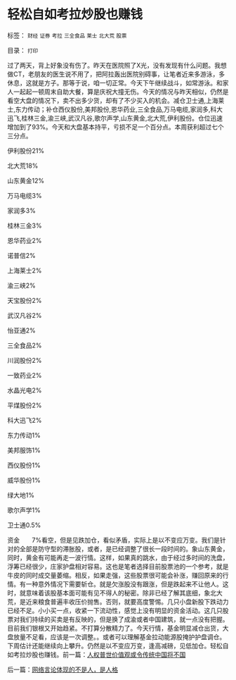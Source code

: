 # 轻松自如考拉炒股也赚钱

标签： `财经` `证券` `考拉` `三全食品` `莱士` `北大荒` `股票` 

目录： `打印`

过了两天，背上好象没有伤了。昨天在医院照了X光，没有发现有什么问题。我想做CT，老朋友的医生说不用了，把阿拉轰出医院别碍事，让笔者近来多游泳，多休息，这就是方子。那等于说，咱一切正常。今天下午继续战斗，如常游泳。和家人一起起一顿周末自助大餐，算是庆祝大撞无伤。今天的情况与昨天相似，仍然是看空大盘的情况下，卖不出多少货，却有了不少买入的机会。减仓卫士通,上海莱士,东力传动；补仓西仪股份,美邦股份,恩华药业,三全食品,万马电缆,家润多,科大迅飞,桂林三金,渝三峡,武汉凡谷,歌尔声学,山东黄金,北大荒,伊利股份。仓位迅速增加到了93%。今天和大盘基本持平，亏损不足一个百分点。本周获利超过七个三分点。

伊利股份21%

北大荒18%

山东黄金12%

万马电缆3%

家润多3%

桂林三金3%

恩华药业2%

诺普信2%

上海莱士2%

渝三峡2%

天宝股份2%

武汉凡谷2%

怡亚通2%

三全食品2%

川润股份2%

一致药业2%

水晶光电2%

平煤股份2%

科大迅飞2%

东力传动1%

美邦服饰1%

西仪股份1%

威华股份1%

绿大地1%

歌尔声学1%

卫士通0.5%

资金　　7%看空，但是见跌加仓，看似矛盾，实际上是以不变应万变。我们是针对的全部是防守型的滞胀股，或者，是已经调整了很长一段时间的。象山东黄金，同时，黄金有可能再走一波行情。这样，如果真的跳水，由于经过多时间的洗盘，浮筹已经很少，庄家护盘相对容易。这也是笔者选择目前股票池的一个参考，就是牛皮的同时成交量萎缩。相反，如果走强，这些股票很可能会补涨，赚回原来的行情。有一种意外情况下需要斩仓。就是欠涨股没有跟涨，但是跌起来不让他人。这时，就意味着该股基本面可能有见不得人的秘密。除非已经了解其底细，象北大荒，是近来粮食普遍丰收压价抛售。否则，就要高度警惕。几只小盘新股下跌动力已经不足。小小买一点，收紧一下流动性，感觉上没有明显的资金活动。这几只股票对我们持续的买卖是有反映的，但是换了成渝或者中国建筑，就一点没有把握。目前我们银根又开始趋紧。不打算分散精力了。今天行情，基金明显减仓出货，大盘放量不足看，应该是一次调整。。或者可以理解基金拉动能源股掩护护盘调仓。下周估计还能继续向上攀升。仍然是以不变应万变，逢高减磅，见低加仓。轻松自如考拉炒股也赚钱。前一篇：[人权普世价值观或令传统中国将不国](../../../2009/7/24/人权普世价值观或令传统中国将不国.md)

后一篇：[网络言论体现的不是人，是人格](../../../2009/7/24/网络言论体现的不是人，是人格.md)